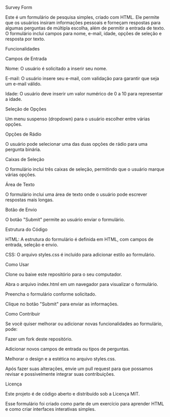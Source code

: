 Survey Form 

Este é um formulário de pesquisa simples, criado com HTML. Ele permite que os usuários insiram informações pessoais e forneçam respostas para algumas perguntas de múltipla escolha, além de permitir a entrada de texto. O formulário inclui campos para nome, e-mail, idade, opções de seleção e resposta por texto.

Funcionalidades

Campos de Entrada

Nome: O usuário é solicitado a inserir seu nome.

E-mail: O usuário insere seu e-mail, com validação para garantir que seja um e-mail válido.

Idade: O usuário deve inserir um valor numérico de 0 a 10 para representar a idade.

Seleção de Opções

Um menu suspenso (dropdown) para o usuário escolher entre várias opções.

Opções de Rádio

O usuário pode selecionar uma das duas opções de rádio para uma pergunta binária.

Caixas de Seleção

O formulário inclui três caixas de seleção, permitindo que o usuário marque várias opções.

Área de Texto

O formulário inclui uma área de texto onde o usuário pode escrever respostas mais longas.

Botão de Envio

O botão "Submit" permite ao usuário enviar o formulário.

Estrutura do Código

HTML: A estrutura do formulário é definida em HTML, com campos de entrada, seleção e envio.

CSS: O arquivo styles.css é incluído para adicionar estilo ao formulário.

Como Usar

Clone ou baixe este repositório para o seu computador.

Abra o arquivo index.html em um navegador para visualizar o formulário.

Preencha o formulário conforme solicitado.

Clique no botão "Submit" para enviar as informações.

Como Contribuir

Se você quiser melhorar ou adicionar novas funcionalidades ao formulário, pode:

Fazer um fork deste repositório.

Adicionar novos campos de entrada ou tipos de perguntas.

Melhorar o design e a estética no arquivo styles.css.

Após fazer suas alterações, envie um pull request para que possamos revisar e possivelmente integrar suas contribuições.

Licença

Este projeto é de código aberto e distribuído sob a Licença MIT.

Esse formulário foi criado como parte de um exercício para aprender HTML e como criar interfaces interativas simples.
